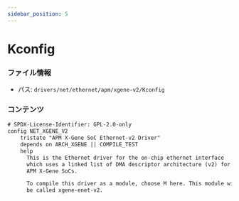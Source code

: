 ```yaml
---
sidebar_position: 5
---
```

# Kconfig

### ファイル情報

- パス: `drivers/net/ethernet/apm/xgene-v2/Kconfig`

### コンテンツ

```txt
# SPDX-License-Identifier: GPL-2.0-only
config NET_XGENE_V2
	tristate "APM X-Gene SoC Ethernet-v2 Driver"
	depends on ARCH_XGENE || COMPILE_TEST
	help
	  This is the Ethernet driver for the on-chip ethernet interface
	  which uses a linked list of DMA descriptor architecture (v2) for
	  APM X-Gene SoCs.

	  To compile this driver as a module, choose M here. This module will
	  be called xgene-enet-v2.

```
